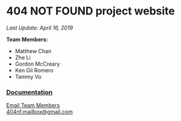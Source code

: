 # 404 NOT FOUND project website
*Last Update: April 16, 2019*

**Team Members:**
- Matthew Chan
- Zhe Li
- Gordon McCreary
- Ken Gil Romero
- Tammy Vo

### [Documentation](Documentation.md)

[Email Team Members](mailto:404nf.mailbox@gmail.com)  
404nf.mailbox@gmail.com
